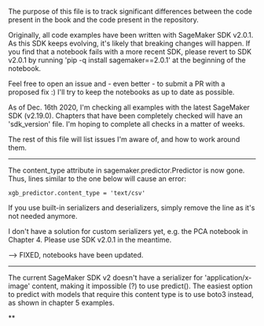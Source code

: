 The purpose of this file is to track significant differences between the code present in the book and the code present in the repository.

Originally, all code examples have been written with SageMaker SDK v2.0.1. As this SDK keeps evolving, it's likely that breaking changes will happen. If you find that a notebook fails with a more recent SDK, please revert to SDK v2.0.1 by running 'pip -q install sagemaker==2.0.1' at the beginning of the notebook.

Feel free to open an issue and - even better - to submit a PR with a proposed fix :) I'll try to keep the notebooks as up to date as possible.

As of Dec. 16th 2020, I'm checking all examples with the latest SageMaker SDK (v2.19.0). Chapters that have been completely checked will have an 'sdk_version' file. I'm hoping to complete all checks in a matter of weeks.

The rest of this file will list issues I'm aware of, and how to work around them.

***
The content_type attribute in sagemaker.predictor.Predictor is now gone. Thus, lines similar to the one below will cause an error:
```
xgb_predictor.content_type = 'text/csv'
```
If you use built-in serializers and deserializers, simply remove the line as it's not needed anymore.

I don't have a solution for custom serializers yet, e.g. the PCA notebook in Chapter 4. Please use SDK v2.0.1 in the meantime.

--> FIXED, notebooks have been updated.

***

The current SageMaker SDK v2 doesn't have a serializer for 'application/x-image' content, making it impossible (?) to use predict(). The easiest option to predict with models that require this content type is to use boto3 instead, as shown in chapter 5 examples.

**

